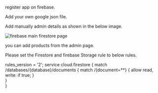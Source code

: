 register app on firebase.

Add your own google json file.

Add manually admin details as shown in the below image. 

![firebase main firestore page](https://user-images.githubusercontent.com/64288579/147439157-e7f34530-a4b0-45bf-aa08-86d451b3aaaf.PNG)

you can add products from the admin page.

Please set the Firestore and firebase Storage rule to below rules.



rules_version = '2';
  service cloud.firestore {
      match /databases/{database}/documents {
        match /{document=**} {
          allow read, write: if true;
    }      
  }   
} 
 
